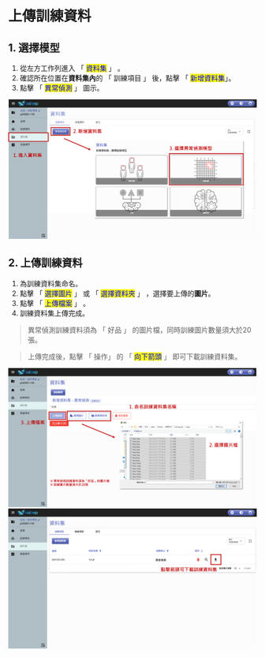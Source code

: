 # 上傳訓練資料

## 1. 選擇模型

1. 從左方工作列進入 「 <mark style="color:blue;">資料集</mark> 」 。
2. 確認所在位置在**資料集內**的 「 訓練項目 」 後，點擊 「 <mark style="color:blue;">新增資料集</mark>」。
3. 點擊 「 <mark style="color:blue;">異常偵測</mark> 」 圖示。

![alt text](image.png)

## 2. 上傳訓練資料

1. 為訓練資料集命名。
2. 點擊 「 <mark style="color:blue;">選擇圖片</mark> 」 或 「 <mark style="color:blue;">選擇資料夾</mark> 」 ，選擇要上傳的**圖片**。
3. 點擊 「 <mark style="color:blue;">上傳檔案</mark> 」 。
4. 訓練資料集上傳完成。

> 異常偵測訓練資料須為 「 好品 」 的圖片檔，同時訓練圖片數量須大於20張。


> 上傳完成後，點擊 「 操作」 的 「 <mark style="color:blue;">向下箭頭</mark> 」 即可下載訓練資料集。

![alt text](image-1.png)
![alt text](image-2.png)
